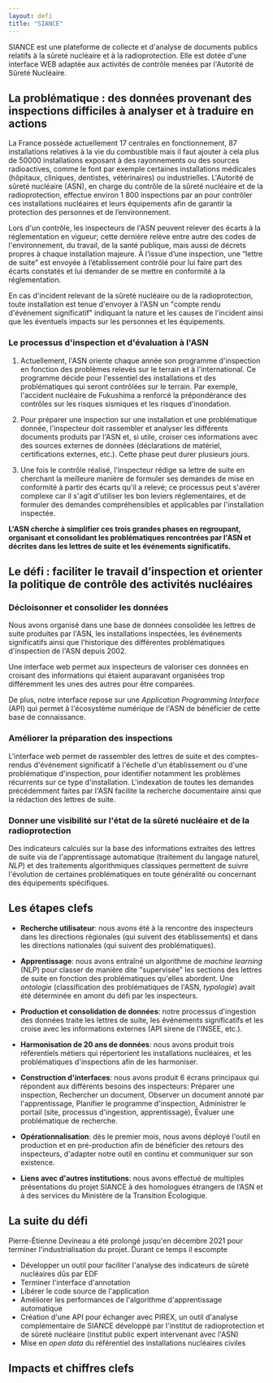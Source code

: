 ```yaml
---
layout: defi
title: "SIANCE"
---
```


SIANCE est une plateforme de collecte et d'analyse de documents publics relatifs
à la sûreté nucléaire et à la radioprotection. Elle est
dotée d'une interface WEB adaptée aux activités de contrôle menées par l'Autorité de Sûreté Nucléaire.

## La problématique : des données provenant des inspections difficiles à analyser et à traduire en actions

La France possède actuellement 17 centrales en fonctionnement, 87 installations relatives à la vie du combustible
mais il faut ajouter à cela plus de 50000 installations exposant à des rayonnements ou des sources radioactives, comme
le font par exemple certaines installations médicales (hôpitaux, cliniques, dentistes, vétérinaires) ou industrielles.
L'Autorité de sûreté nucléaire (ASN), en charge du contrôle de la sûreté nucléaire et de la radioprotection,
effectue environ 1 800 inspections par an pour contrôler ces installations nucléaires
et leurs équipements afin de garantir la protection des personnes et de l’environnement.

Lors d'un contrôle, les inspecteurs de l'ASN peuvent relever des écarts à la réglementation en vigueur;
cette dernière relève entre autre des codes de l'environnement, du travail, de la santé publique,
mais aussi de décrets propres à chaque installation majeure.
À l’issue d’une inspection, une “lettre de suite” est envoyée à l’établissement contrôlé pour lui faire part
des écarts constatés
et lui demander de se mettre en conformité à la réglementation.


En cas d'incident relevant de la sûreté nucléaire ou de la radioprotection,
toute installation est tenue d'envoyer à l'ASN un "compte rendu d'événement significatif"
indiquant la nature et les causes de l'incident ainsi que les éventuels impacts 
sur les personnes et les équipements.

### Le processus d'inspection et d'évaluation à l'ASN

1. Actuellement, l'ASN oriente chaque année son programme d'inspection en fonction des problèmes
relevés sur le terrain et à l'international. Ce programme décide pour l'essentiel
des installations et des problématiques qui seront contrôlées sur le terrain.
Par exemple, l'accident nucléaire de Fukushima a
renforcé la prépondérance des contrôles sur les risques sismiques et les risques d'inondation.

2. Pour préparer une inspection sur une installation et une problématique donnée,
l'inspecteur doit rassembler et analyser les différents documents
produits par l'ASN
et, si utile,
croiser ces informations avec des sources externes de données (déclarations de matériel, certifications externes, etc.).
Cette phase peut durer plusieurs jours.

3. Une fois le contrôle réalisé, l'inspecteur rédige sa lettre de suite en cherchant
la meilleure manière de formuler ses demandes de mise en conformité à partir des écarts qu'il a relevé;
ce processus peut s'avérer complexe car il s'agit d'utiliser les bon leviers réglementaires, et
de formuler des demandes compréhensibles et applicables par l'installation inspectée.


**L'ASN cherche à simplifier ces trois grandes phases
  en regroupant, organisant et consolidant les problématiques rencontrées par l'ASN
  et décrites dans les lettres de suite et les événements significatifs.**


## Le défi : faciliter le travail d’inspection et orienter la politique de contrôle des activités nucléaires


### Décloisonner et consolider les données 

Nous avons organisé dans une base de données consolidée les
lettres de suite produites par l'ASN,
les installations inspectées,
les événements significatifs
ainsi que l'historique des différentes problématiques d'inspection
de l'ASN depuis 2002.

Une interface web permet aux inspecteurs de valoriser
ces données en croisant des informations qui étaient auparavant
organisées trop différemment les unes des autres pour être comparées.

De plus, notre interface repose sur une _Application Programming Interface_ (API)
qui permet à l'écosystème numérique de l'ASN de bénéficier de cette base de connaissance.

### Améliorer la préparation des inspections

L'interface web
permet de rassembler des lettres de suite
et des comptes-rendus d'événement significatif à l'échelle d'un établissement ou d'une problématique d'inspection,
pour identifier notamment les problèmes récurrents sur ce type d'installation.
L'indexation de toutes les demandes précédemment faites par l'ASN facilite la recherche documentaire
ainsi que la rédaction des lettres de suite. 

### Donner une visibilité sur l'état de la sûreté nucléaire et de la radioprotection

Des indicateurs calculés sur la base des informations extraites des lettres de suite
via de l'apprentissage automatique (traitement du langage naturel, _NLP_)
et des traitements algorithmiques classiques
permettent de suivre l'évolution de certaines problématiques en toute généralité 
ou concernant des équipements spécifiques.


## Les étapes clefs

- **Recherche utilisateur**: nous avons été à la rencontre des inspecteurs dans les directions régionales (qui suivent des établissements) et
    dans les directions nationales
    (qui suivent des problématiques).
- **Apprentissage**: nous avons entraîné un algorithme de _machine learning_ (NLP) pour classer de manière dite "supervisée" les sections des lettres de suite
    en fonction des problématiques qu'elles abordent. Une _ontologie_ (classification des problématiques de l'ASN, _typologie_) avait été déterminée
    en amont du défi par les inspecteurs.
- **Production et consolidation de données**: notre processus d'ingestion des données traite les lettres de suite, les événements significatifs
    et les croise avec les informations externes (API sirene de l'INSEE, etc.).

- **Harmonisation de 20 ans de données**: nous avons produit trois référentiels métiers qui répertorient les installations nucléaires,
    et les problématiques d'inspections afin de les harmoniser.
- **Construction d'interfaces**: nous avons produit 6 écrans principaux qui répondent aux différents besoins des inspecteurs: Préparer une inspection, Rechercher un document, Observer un document annoté par l'apprentissage, Planifier le programme d'inspection, Administrer le portail (site, processus d'ingestion, apprentissage), Évaluer une problématique de recherche. 
- **Opérationnalisation**: dès le premier mois, nous avons déployé l'outil en production et en pré-production afin de bénéficier des retours des inspecteurs, d'adapter notre outil en continu et communiquer sur son existence.
- **Liens avec d'autres institutions**: nous avons effectué de multiples présentations du projet SIANCE
  à des homologues étrangers de l’ASN et à des services du Ministère de la Transition Écologique.


## La suite du défi

Pierre-Étienne Devineau a été prolongé jusqu'en décembre 2021 pour terminer l'industrialisation du projet. Durant ce temps il escompte

- Développer un outil pour faciliter l'analyse des indicateurs de sûreté nucléaires dûs par EDF
- Terminer l'interface d'annotation
- Libérer le code source de l'application
- Améliorer les performances de l'algorithme d'apprentissage automatique
- Création d'une API pour échanger avec PIREX, un outil d'analyse complémentaire de SIANCE développé par l'institut de radioprotection et de sûreté nucléaire (institut public expert intervenant avec l'ASN)
- Mise en _open data_ du référentiel des installations nucléaires civiles



## Impacts et chiffres clefs



